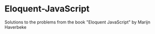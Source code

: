 # Eloquent-JavaScript
Solutions to the problems from the book "Eloquent JavaScript" by Marijn Haverbeke
